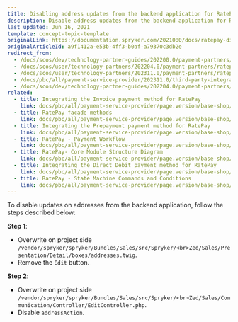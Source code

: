 ```yaml
---
title: Disabling address updates from the backend application for RatePay
description: Disable address updates from the backend application for RatePay in your Spryker projects.
last_updated: Jun 16, 2021
template: concept-topic-template
originalLink: https://documentation.spryker.com/2021080/docs/ratepay-disable-address-updates
originalArticleId: a9f1412a-e53b-4ff3-b0af-a79370c3db2e
redirect_from:
  - /docs/scos/dev/technology-partner-guides/202200.0/payment-partners/ratepay/disabling-address-updates-from-the-backend-application-for-ratepay.html
  - /docs/scos/user/technology-partners/202204.0/payment-partners/ratepay/ratepay-how-to-disable-address-updates-from-the-backend-application.html
  - /docs/scos/user/technology-partners/202311.0/payment-partners/ratepay/ratepay-how-to-disable-address-updates-from-the-backend-application.html
  - /docs/pbc/all/payment-service-provider/202311.0/third-party-integrations/ratepay/disable-address-updates-from-the-backend-application-for-ratepay.html
  - /docs/scos/dev/technology-partner-guides/202204.0/payment-partners/ratepay/disabling-address-updates-from-the-backend-application-for-ratepay.html
related:
  - title: Integrating the Invoice payment method for RatePay
    link: docs/pbc/all/payment-service-provider/page.version/base-shop/third-party-integrations/ratepay/integrate-payment-methods-for-ratepay/integrate-the-invoice-payment-method-for-ratepay.html
  - title: RatePay facade methods
    link: docs/pbc/all/payment-service-provider/page.version/base-shop/third-party-integrations/ratepay/ratepay-facade-methods.html
  - title: Integrating the Prepayment payment method for RatePay
    link: docs/pbc/all/payment-service-provider/page.version/base-shop/third-party-integrations/ratepay/integrate-payment-methods-for-ratepay/integrate-the-prepayment-payment-method-for-ratepay.html
  - title: RatePay - Payment Workflow
    link: docs/pbc/all/payment-service-provider/page.version/base-shop/third-party-integrations/ratepay/ratepay-payment-workflow.html
  - title: RatePay- Core Module Structure Diagram
    link: docs/pbc/all/payment-service-provider/page.version/base-shop/third-party-integrations/ratepay/ratepay-core-module-structure-diagram.html
  - title: Integrating the Direct Debit payment method for RatePay
    link: docs/pbc/all/payment-service-provider/page.version/base-shop/third-party-integrations/ratepay/integrate-payment-methods-for-ratepay/integrate-the-direct-debit-payment-method-for-ratepay.html
  - title: RatePay - State Machine Commands and Conditions
    link: docs/pbc/all/payment-service-provider/page.version/base-shop/third-party-integrations/ratepay/ratepay-state-machine-commands-and-conditions.html
---
```


To disable updates on addresses from the backend application, follow the steps described below:

**Step 1**:
- Overwrite on project side `/vendor/spryker/spryker/Bundles/Sales/src/Spryker/<br>Zed/Sales/Presentation/Detail/boxes/addresses.twig`.
- Remove the `Edit` button.

**Step 2**:
- Overwrite on project side `/vendor/spryker/spryker/Bundles/Sales/src/Spryker/<br>Zed/Sales/Communication/Controller/EditController.php`.
- Disable `addressAction`.
